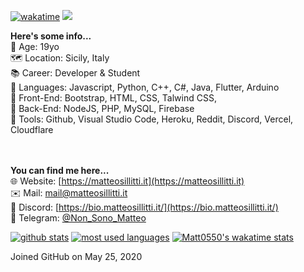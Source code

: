 [![wakatime](https://wakatime.com/badge/user/288e7479-4c45-4a56-9830-bebe3d8bb9f8.svg)](https://wakatime.com/@288e7479-4c45-4a56-9830-bebe3d8bb9f8)
![](https://komarev.com/ghpvc/?username=Matt0550)

**Here's some info...**<br>
📆 Age: 19yo<br>
🗺 Location: Sicily, Italy<br>
📚 Career: Developer & Student<br>
📝 Languages: Javascript, Python, C++, C#, Java, Flutter, Arduino<br>
📝 Front-End: Bootstrap, HTML, CSS, Talwind CSS,<br>
📝 Back-End: NodeJS, PHP, MySQL, Firebase<br>
🧰 Tools: Github, Visual Studio Code, Heroku, Reddit, Discord, Vercel, Cloudflare<br>
<br><br>

**You can find me here...**<br>
🌐 Website: [https://matteosillitti.it](https://matteosillitti.it)<br>
✉️ Mail: [mail@matteosillitti.it](mailto:mail@matteosillitti.it)<br>
💾 Discord: [https://bio.matteosillitti.it/](https://bio.matteosillitti.it/)<br>
🎉 Telegram: [@Non_Sono_Matteo](https://t.me/Non_Sono_Matteo)<br>

[![github stats](https://github-readme-stats-sigma-five.vercel.app/api?username=Matt0550&show_icons=true&title_color=fff&icon_color=79ff97&text_color=9f9f9f&bg_color=151515&count_private=true)](https://github.com/Matt0550)
[![most used languages](https://github-readme-stats-sigma-five.vercel.app/api/top-langs/?username=Matt0550&layout=compact&show_icons=true&title_color=fff&icon_color=79ff97&text_color=9f9f9f&bg_color=151515&count_private=true&langs_count=6)](https://github.com/Matt0550)
[![Matt0550's wakatime stats](https://github-readme-stats.vercel.app/api/wakatime?username=Matt0550&theme=dark)](https://wakatime.com/@Matt0550)

<!---
Matt0550/Matt0550 is a ✨ special ✨ repository because its `README.md` (this file) appears on your GitHub profile.
You can click the Preview link to take a look at your changes.
--->
Joined GitHub
on May 25, 2020

